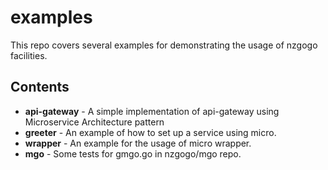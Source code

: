 # examples
This repo covers several examples for demonstrating the usage of nzgogo facilities.

## Contents

- **api-gateway** - A simple implementation of api-gateway using Microservice Architecture pattern
- **greeter** - An example of how to set up a service using micro.
- **wrapper** - An example for the usage of micro wrapper.
- **mgo** - Some tests for gmgo.go in nzgogo/mgo repo.